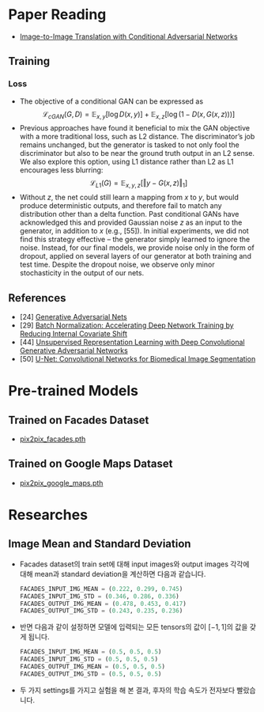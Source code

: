 # Paper Reading
- [Image-to-Image Translation with Conditional Adversarial Networks](https://arxiv.org/pdf/1611.07004.pdf)
## Training
### Loss
- The objective of a conditional GAN can be expressed as
$$\mathcal{L}_{cGAN}(G, D) = \mathbb{E}_{x, y}[\log D(x, y)] + \mathbb{E}_{x, z}[\log(1 − D(x, G(x, z)))]$$
- Previous approaches have found it beneficial to mix the GAN objective with a more traditional loss, such as L2 distance. The discriminator’s job remains unchanged, but the generator is tasked to not only fool the discriminator but also to be near the ground truth output in an L2 sense. We also explore this option, using L1 distance rather than L2 as L1 encourages less blurring:
$$\mathcal{L}_{L1}(G) = \mathbb{E}_{x, y, z}[\Vert y - G(x, z) \Vert_{1}]$$
- Without $z$, the net could still learn a mapping from $x$ to $y$, but would produce deterministic outputs, and therefore fail to match any distribution other than a delta function. Past conditional GANs have acknowledged this and provided Gaussian noise $z$ as an input to the generator, in addition to $x$ (e.g., [55]). In initial experiments, we did not find this strategy effective – the generator simply learned to ignore the noise. Instead, for our final models, we provide noise only in the form of dropout, applied on several layers of our generator at both training and test time. Despite the dropout noise, we observe only minor stochasticity in the output of our nets.
## References
- [24] [Generative Adversarial Nets](https://arxiv.org/pdf/1406.2661.pdf)
- [29] [Batch Normalization: Accelerating Deep Network Training by Reducing Internal Covariate Shift](https://arxiv.org/pdf/1502.03167.pdf)
- [44] [Unsupervised Representation Learning with Deep Convolutional Generative Adversarial Networks](https://arxiv.org/pdf/1511.06434.pdf)
- [50] [U-Net: Convolutional Networks for Biomedical Image Segmentation](https://arxiv.org/pdf/1505.04597.pdf)

# Pre-trained Models
## Trained on Facades Dataset
- [pix2pix_facades.pth](https://drive.google.com/file/d/1sSro8prPTV5MddkFohaiIqdznreAnAyU/view?usp=sharing)
## Trained on Google Maps Dataset
- [pix2pix_google_maps.pth](https://drive.google.com/file/d/1MYWzLVG2zWbPGFuzmhNUAOlxLq_tv0aN/view?usp=sharing)

# Researches
## Image Mean and Standard Deviation
- Facades dataset의 train set에 대해 input images와 output images 각각에 대해 mean과 standard deviation을 계산하면 다음과 같습니다.
    ```python
    FACADES_INPUT_IMG_MEAN = (0.222, 0.299, 0.745)
    FACADES_INPUT_IMG_STD = (0.346, 0.286, 0.336)
    FACADES_OUTPUT_IMG_MEAN = (0.478, 0.453, 0.417)
    FACADES_OUTPUT_IMG_STD = (0.243, 0.235, 0.236)
    ```
- 반면 다음과 같이 설정하면 모델에 입력되는 모든 tensors의 값이 $[-1, 1]$의 값을 갖게 됩니다.
    ```python
    FACADES_INPUT_IMG_MEAN = (0.5, 0.5, 0.5)
    FACADES_INPUT_IMG_STD = (0.5, 0.5, 0.5)
    FACADES_OUTPUT_IMG_MEAN = (0.5, 0.5, 0.5)
    FACADES_OUTPUT_IMG_STD = (0.5, 0.5, 0.5)
    ```
- 두 가지 settings를 가지고 실험을 해 본 결과, 후자의 학습 속도가 전자보다 빨랐습니다.
